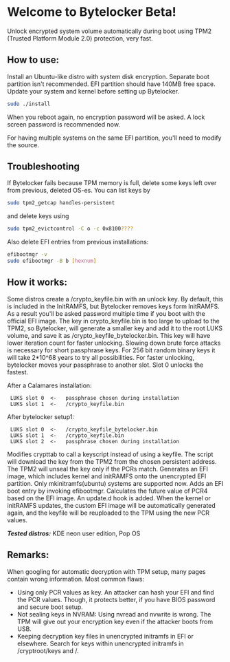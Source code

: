 # Welcome to Bytelocker Beta!

Unlock encrypted system volume automatically during boot using TPM2 (Trusted Platform Module 2.0) protection, very fast.

## How to use:

Install an Ubuntu-like distro with system disk encryption. Separate boot partition isn't recommended.  EFI partition should have 140MB free space.
Update your system and kernel before setting up Bytelocker.

```bash
sudo ./install   
```
When you reboot again, no encryption password will be asked. 
A lock screen password is recommended now.

For having multiple systems on the same EFI partition, you'll need to modify the source.

## Troubleshooting

If Bytelocker fails because TPM memory is full, delete some keys left over from previous, deleted OS-es.
You can list keys by 
```bash
sudo tpm2_getcap handles-persistent
```
and delete keys using 
```bash
sudo tpm2_evictcontrol -C o -c 0x8100????
```

Also delete EFI entries from previous installations:
```bash
efibootmgr -v   
sudo efibootmgr -B b [hexnum]
```

## How it works:

Some distros create a /crypto_keyfile.bin with an unlock key. By default, this is included in the InitRAMFS, but Bytelocker removes keys form InitRAMFS. As a result you'll be asked password multiple time if you boot with the official EFI image.
The key in crypto_keyfile.bin is too large to upload to the TPM2, so Bytelocker, will generate a smaller key and add it to the root LUKS volume, and save it as /crypto_keyfile_bytelocker.bin. This key will have lower iteration count for faster unlocking. Slowing down brute force attacks is necessary for short passphrase keys. For 256 bit random binary keys it will take 2*10^68 years to try all possibilities.
For faster unlocking, bytelocker moves your passphrase to another slot. Slot 0 unlocks the fastest.

After a Calamares installation:
```
 LUKS slot 0  <-   passphrase chosen during installation
 LUKS slot 1  <-   /crypto_keyfile.bin
```

After bytelocker setup1:
```
 LUKS slot 0  <-   /crypto_keyfile_bytelocker.bin
 LUKS slot 1  <-   /crypto_keyfile.bin
 LUKS slot 2  <-   passphrase chosen during installation
 ```
 
Modifies crypttab to call a keyscript instead of using a keyfile. The script will download the key from the TPM2 from the chosen persistent address. The TPM2 will unseal the key only if the PCRs match.
Generates an EFI image, which includes kernel and initRAMFS onto the unencrypted EFI partition.
Only mkinitramfs(ubuntu) systems are supported now.
Adds an EFI boot entry by invoking efibootmgr.
Calculates the future value of PCR4 based on the EFI image.
An update.d hook is added. When the kernel or initRAMFS updates, the custom EFI image will be automatically generated again, and the keyfile will be reuploaded to the TPM using the new PCR values.

***Tested distros:*** KDE neon user edition, Pop OS

## Remarks:
When googling for automatic decryption with TPM setup, many pages contain wrong information. 
Most common flaws:
 - Using only PCR values as key. An attacker can hash your EFI and find the PCR values. Though, it protects better, if you have BIOS password and secure boot setup.
 - Not sealing keys in NVRAM: Using nvread and nvwrite is wrong. The TPM will give out your encryption key even if the attacker boots from USB. 
 - Keeping decryption key files in unencrypted initramfs in EFI or elsewhere. Search for keys within unencrypted initramfs in /cryptroot/keys  and  /.

